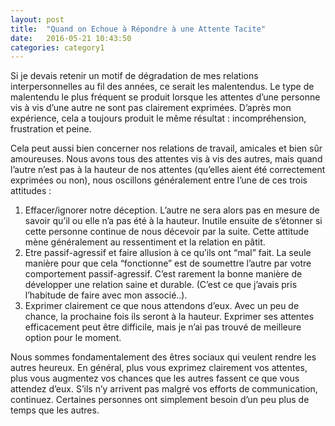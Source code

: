 ```yaml
---
layout: post
title:  "Quand on Echoue à Répondre à une Attente Tacite"
date:   2016-05-21 10:43:50
categories: category1
---
```


Si je devais retenir un motif de dégradation de mes relations interpersonnelles au fil des années, ce serait les malentendus. Le type de malentendu le plus fréquent se produit lorsque les attentes d’une personne vis à vis d’une autre ne sont pas clairement exprimées. D’après mon expérience, cela a toujours produit le même résultat : incompréhension, frustration et peine.

Cela peut aussi bien concerner nos relations de travail, amicales et bien sûr amoureuses. Nous avons tous des attentes vis à vis des autres, mais quand l’autre n’est pas à la hauteur de nos attentes (qu’elles aient été correctement exprimées ou non), nous oscillons généralement entre l’une de ces trois attitudes :

1. Effacer/ignorer notre déception. L’autre ne sera alors pas en mesure de savoir qu’il ou elle n’a pas été à la hauteur. Inutile ensuite de s’étonner si cette personne continue de nous décevoir par la suite. Cette attitude mène généralement au ressentiment et la relation en pâtit.
2. Etre passif-agressif et faire allusion à ce qu’ils ont “mal” fait. La seule manière pour que cela “fonctionne” est de soumettre l’autre par votre comportement passif-agressif. C’est rarement la bonne manière de développer une relation saine et durable. (C’est ce que j’avais pris l’habitude de faire avec mon associé..).
3. Exprimer clairement ce que nous attendons d’eux. Avec un peu de chance, la prochaine fois ils seront à la hauteur. Exprimer ses attentes efficacement peut être difficile, mais je n’ai pas trouvé de meilleure option pour le moment.

Nous sommes fondamentalement des êtres sociaux qui veulent rendre les autres heureux. En général, plus vous exprimez clairement vos attentes, plus vous augmentez vos chances que les autres fassent ce que vous attendez d’eux. S’ils n’y arrivent pas malgré vos efforts de communication, continuez. Certaines personnes ont simplement besoin d’un peu plus de temps que les autres.
